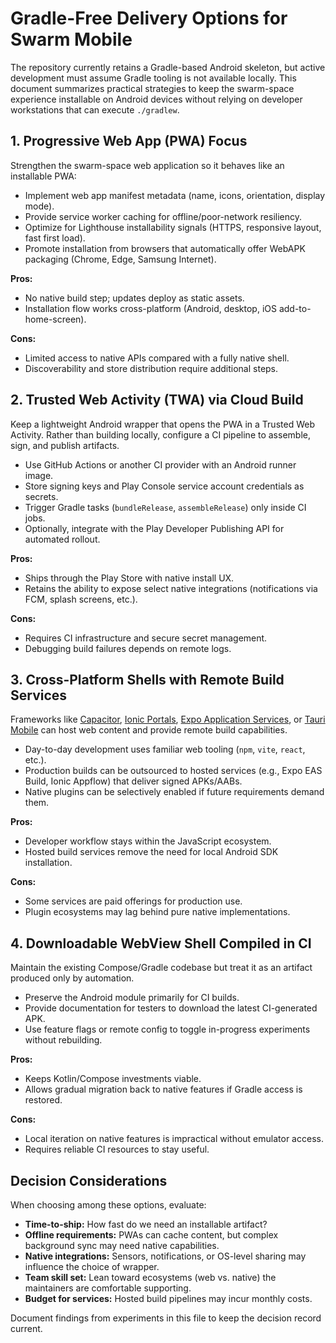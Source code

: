# Gradle-Free Delivery Options for Swarm Mobile

The repository currently retains a Gradle-based Android skeleton, but active development must assume Gradle tooling is not available locally. This document summarizes practical strategies to keep the swarm-space experience installable on Android devices without relying on developer workstations that can execute `./gradlew`.

## 1. Progressive Web App (PWA) Focus

Strengthen the swarm-space web application so it behaves like an installable PWA:

- Implement web app manifest metadata (name, icons, orientation, display mode).
- Provide service worker caching for offline/poor-network resiliency.
- Optimize for Lighthouse installability signals (HTTPS, responsive layout, fast first load).
- Promote installation from browsers that automatically offer WebAPK packaging (Chrome, Edge, Samsung Internet).

**Pros:**
- No native build step; updates deploy as static assets.
- Installation flow works cross-platform (Android, desktop, iOS add-to-home-screen).

**Cons:**
- Limited access to native APIs compared with a fully native shell.
- Discoverability and store distribution require additional steps.

## 2. Trusted Web Activity (TWA) via Cloud Build

Keep a lightweight Android wrapper that opens the PWA in a Trusted Web Activity. Rather than building locally, configure a CI pipeline to assemble, sign, and publish artifacts.

- Use GitHub Actions or another CI provider with an Android runner image.
- Store signing keys and Play Console service account credentials as secrets.
- Trigger Gradle tasks (`bundleRelease`, `assembleRelease`) only inside CI jobs.
- Optionally, integrate with the Play Developer Publishing API for automated rollout.

**Pros:**
- Ships through the Play Store with native install UX.
- Retains the ability to expose select native integrations (notifications via FCM, splash screens, etc.).

**Cons:**
- Requires CI infrastructure and secure secret management.
- Debugging build failures depends on remote logs.

## 3. Cross-Platform Shells with Remote Build Services

Frameworks like [Capacitor](https://capacitorjs.com/), [Ionic Portals](https://ionic.io/portals), [Expo Application Services](https://expo.dev/eas), or [Tauri Mobile](https://tauri.app) can host web content and provide remote build capabilities.

- Day-to-day development uses familiar web tooling (`npm`, `vite`, `react`, etc.).
- Production builds can be outsourced to hosted services (e.g., Expo EAS Build, Ionic Appflow) that deliver signed APKs/AABs.
- Native plugins can be selectively enabled if future requirements demand them.

**Pros:**
- Developer workflow stays within the JavaScript ecosystem.
- Hosted build services remove the need for local Android SDK installation.

**Cons:**
- Some services are paid offerings for production use.
- Plugin ecosystems may lag behind pure native implementations.

## 4. Downloadable WebView Shell Compiled in CI

Maintain the existing Compose/Gradle codebase but treat it as an artifact produced only by automation.

- Preserve the Android module primarily for CI builds.
- Provide documentation for testers to download the latest CI-generated APK.
- Use feature flags or remote config to toggle in-progress experiments without rebuilding.

**Pros:**
- Keeps Kotlin/Compose investments viable.
- Allows gradual migration back to native features if Gradle access is restored.

**Cons:**
- Local iteration on native features is impractical without emulator access.
- Requires reliable CI resources to stay useful.

## Decision Considerations

When choosing among these options, evaluate:

- **Time-to-ship:** How fast do we need an installable artifact?
- **Offline requirements:** PWAs can cache content, but complex background sync may need native capabilities.
- **Native integrations:** Sensors, notifications, or OS-level sharing may influence the choice of wrapper.
- **Team skill set:** Lean toward ecosystems (web vs. native) the maintainers are comfortable supporting.
- **Budget for services:** Hosted build pipelines may incur monthly costs.

Document findings from experiments in this file to keep the decision record current.
